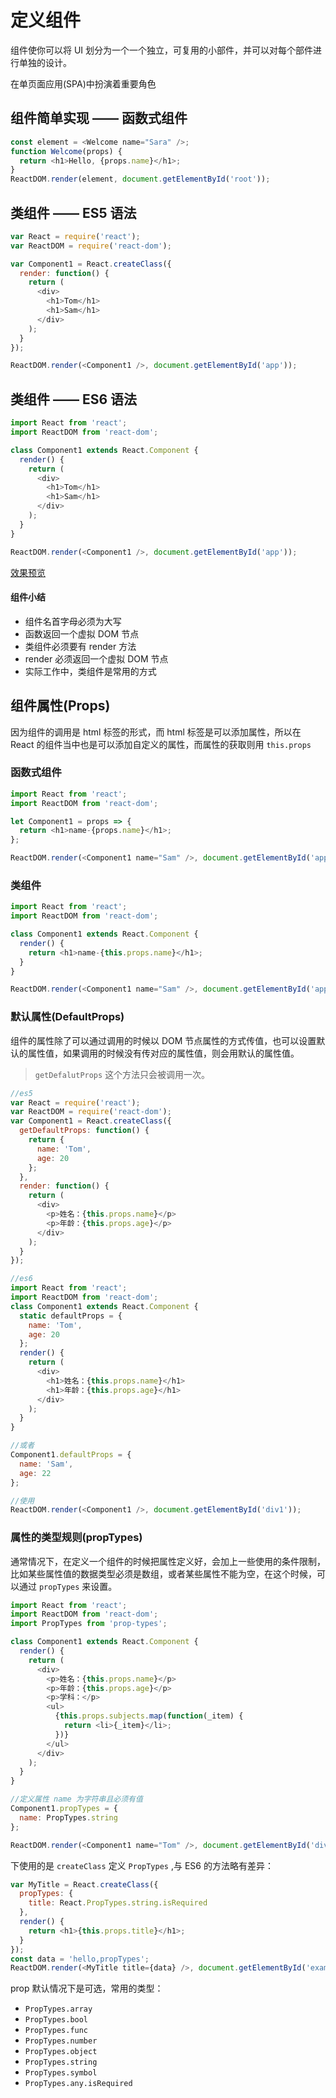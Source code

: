 # 定义组件

组件使你可以将 UI 划分为一个一个独立，可复用的小部件，并可以对每个部件进行单独的设计。

在单页面应用(SPA)中扮演着重要角色

## 组件简单实现 —— 函数式组件

```javascript
const element = <Welcome name="Sara" />;
function Welcome(props) {
  return <h1>Hello, {props.name}</h1>;
}
ReactDOM.render(element, document.getElementById('root'));
```

## 类组件 —— ES5 语法

```javascript
var React = require('react');
var ReactDOM = require('react-dom');

var Component1 = React.createClass({
  render: function() {
    return (
      <div>
        <h1>Tom</h1>
        <h1>Sam</h1>
      </div>
    );
  }
});

ReactDOM.render(<Component1 />, document.getElementById('app'));
```

## 类组件 —— ES6 语法

```javascript
import React from 'react';
import ReactDOM from 'react-dom';

class Component1 extends React.Component {
  render() {
    return (
      <div>
        <h1>Tom</h1>
        <h1>Sam</h1>
      </div>
    );
  }
}

ReactDOM.render(<Component1 />, document.getElementById('app'));
```

[效果预览](https://dk-lan.github.io/react/component/src/define/define.html)

#### 组件小结

- 组件名首字母必须为大写
- 函数返回一个虚拟 DOM 节点
- 类组件必须要有 render 方法
- render 必须返回一个虚拟 DOM 节点
- 实际工作中，类组件是常用的方式

## 组件属性(Props)

因为组件的调用是 html 标签的形式，而 html 标签是可以添加属性，所以在 React 的组件当中也是可以添加自定义的属性，而属性的获取则用 `this.props`

### 函数式组件

```javascript
import React from 'react';
import ReactDOM from 'react-dom';

let Component1 = props => {
  return <h1>name-{props.name}</h1>;
};

ReactDOM.render(<Component1 name="Sam" />, document.getElementById('app'));
```

### 类组件

```javascript
import React from 'react';
import ReactDOM from 'react-dom';

class Component1 extends React.Component {
  render() {
    return <h1>name-{this.props.name}</h1>;
  }
}

ReactDOM.render(<Component1 name="Sam" />, document.getElementById('app'));
```

### 默认属性(DefaultProps)

组件的属性除了可以通过调用的时候以 DOM 节点属性的方式传值，也可以设置默认的属性值，如果调用的时候没有传对应的属性值，则会用默认的属性值。

> `getDefalutProps` 这个方法只会被调用一次。

```javascript
//es5
var React = require('react');
var ReactDOM = require('react-dom');
var Component1 = React.createClass({
  getDefaultProps: function() {
    return {
      name: 'Tom',
      age: 20
    };
  },
  render: function() {
    return (
      <div>
        <p>姓名：{this.props.name}</p>
        <p>年龄：{this.props.age}</p>
      </div>
    );
  }
});

//es6
import React from 'react';
import ReactDOM from 'react-dom';
class Component1 extends React.Component {
  static defaultProps = {
    name: 'Tom',
    age: 20
  };
  render() {
    return (
      <div>
        <h1>姓名：{this.props.name}</h1>
        <h1>年龄：{this.props.age}</h1>
      </div>
    );
  }
}

//或者
Component1.defaultProps = {
  name: 'Sam',
  age: 22
};

//使用
ReactDOM.render(<Component1 />, document.getElementById('div1'));
```

### 属性的类型规则(propTypes)

通常情况下，在定义一个组件的时候把属性定义好，会加上一些使用的条件限制，比如某些属性值的数据类型必须是数组，或者某些属性不能为空，在这个时候，可以通过 `propTypes` 来设置。

```javascript
import React from 'react';
import ReactDOM from 'react-dom';
import PropTypes from 'prop-types';

class Component1 extends React.Component {
  render() {
    return (
      <div>
        <p>姓名：{this.props.name}</p>
        <p>年龄：{this.props.age}</p>
        <p>学科：</p>
        <ul>
          {this.props.subjects.map(function(_item) {
            return <li>{_item}</li>;
          })}
        </ul>
      </div>
    );
  }
}

//定义属性 name 为字符串且必须有值
Component1.propTypes = {
  name: PropTypes.string
};

ReactDOM.render(<Component1 name="Tom" />, document.getElementById('div1'));
```

下使用的是 `createClass` 定义 `PropTypes` ,与 ES6 的方法略有差异：

```js
var MyTitle = React.createClass({
  propTypes: {
    title: React.PropTypes.string.isRequired
  },
  render() {
    return <h1>{this.props.title}</h1>;
  }
});
const data = 'hello,propTypes';
ReactDOM.render(<MyTitle title={data} />, document.getElementById('example'));
```

prop 默认情况下是可选，常用的类型：

- `PropTypes.array`
- `PropTypes.bool`
- `PropTypes.func`
- `PropTypes.number`
- `PropTypes.object`
- `PropTypes.string`
- `PropTypes.symbol`
- `PropTypes.any.isRequired`
